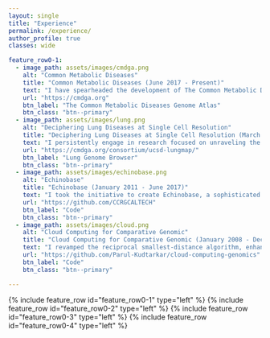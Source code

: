 ```yaml
---
layout: single
title: "Experience"
permalink: /experience/
author_profile: true
classes: wide

feature_row0-1:
  - image_path: assets/images/cmdga.png
    alt: "Common Metabolic Diseases"
    title: "Common Metabolic Diseases (June 2017 - Present)"
    text: "I have spearheaded the development of The Common Metabolic Diseases Genome Atlas, an extensive bioinformatic and software platform. This innovative tool seamlessly links together thousands of genomic datasets, aiming to uncover the fundamental origins of diseases and enhance the efficiency of drug target investigations within the field of metabolic conditions."
    url: "https://cmdga.org"
    btn_label: "The Common Metabolic Diseases Genome Atlas"
    btn_class: "btn--primary"
  - image_path: assets/images/lung.png
    alt: "Deciphering Lung Diseases at Single Cell Resolution"
    title: "Deciphering Lung Diseases at Single Cell Resolution (March 2020 - Present)"
    text: "I persistently engage in research focused on unraveling the molecular and genetic aspects associated with lung conditions. A notable accomplishment of our team is the development of the Lung Genome Browser, a tool that incorporates knowledge about respiratory cellular niches into comprehensive single-cell maps. This innovative approach enables us to examine the pathogenesis of various respiratory ailments, including the impact of the SARS-CoV-2 virus. Notably, our research has successfully identified the underlying mechanisms behind diverse symptom manifestations. At present, my ongoing investigation centers on understanding the genetic factors implicated in respiratory conditions, specifically Bronchopulmonary dysplasia."
    url: "https://cmdga.org/consortium/ucsd-lungmap/"
    btn_label: "Lung Genome Browser"
    btn_class: "btn--primary"
  - image_path: assets/images/echinobase.png
    alt: "Echinobase"
    title: "Echinobase (January 2011 - June 2017)"
    text: "I took the initiative to create Echinobase, a sophisticated software platform, and conducted comprehensive bioinformatics analyses. This endeavor aimed to investigate the influence of genetic knockout and environmental factors on gene regulation, shedding light on evolutionary patterns. The outcome of this project has yielded a vital tool for conducting research on gene regulation and evolution, effectively addressing a significant gap within various research communities."
    url: "https://github.com/CCRGCALTECH"
    btn_label: "Code"
    btn_class: "btn--primary"
  - image_path: assets/images/cloud.png
    alt: "Cloud Computing for Comparative Genomic"
    title: "Cloud Computing for Comparative Genomic (January 2008 - December 2010)"
    text: "I revamped the reciprocal smallest-distance algorithm, enhancing its compatibility and paving the way for the creation of a groundbreaking cloud platform for comparative genomics analysis and alignment. This algorithm examines the diverse genomes to uncover genomic relationships and forecast the evolution of genes, organisms, and biological functions. Additionally, I successfully optimized the algorithm, significantly reducing computational load and cost by an impressive forty percent. This achievement marks the introduction of the first-ever comparative genomic algorithm on a cloud platform."
    url: "https://github.com/Parul-Kudtarkar/cloud-computing-genomics"
    btn_label: "Code"
    btn_class: "btn--primary"

---
```

{% include feature_row id="feature_row0-1" type="left" %}
<a name="Common Metabolic Diseases"></a>
{% include feature_row id="feature_row0-2" type="left" %}
<a name="Deciphering Lung Diseases at Single Cell Resolution"></a>
{% include feature_row id="feature_row0-3" type="left" %}
<a name="Echinobase"></a>
{% include feature_row id="feature_row0-4" type="left" %}
